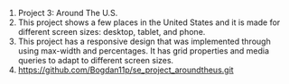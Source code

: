 1. Project 3: Around The U.S.
2. This project shows a few places in the United States and it is made for different screen sizes: desktop, tablet, and phone.
3. This project has a responsive design that was implemented through using max-width and percentages. It has grid properties and media queries to adapt to different screen sizes.
4. https://github.com/Bogdan11p/se_project_aroundtheus.git

